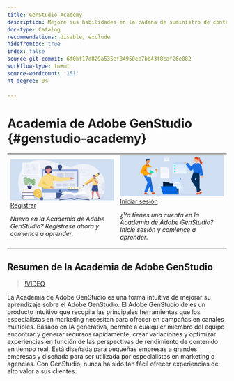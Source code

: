 ```yaml
---
title: GenStudio Academy
description: Mejore sus habilidades en la cadena de suministro de contenido con Adobe GenStudio Academy
doc-type: Catalog
recommendations: disable, exclude
hidefromtoc: true
index: false
source-git-commit: 6f0bf17d829a535ef84950ee7bb43f8caf26e082
workflow-type: tm+mt
source-wordcount: '151'
ht-degree: 0%

---
```



# Academia de Adobe GenStudio {#genstudio-academy}

<table>
<tr>
  <td>
    <a href="https://learningmanager.adobe.com/accountiplogin?ipId=16970&amp;accesskey=c4988oojirhb5">
      <img alt="Regístrese en la Academia de Adobe GenStudio" src="/help/assets/card-create-assets.png" />
    </a>
    <div>
      <a href="https://learningmanager.adobe.com/accountiplogin?ipId=16970&amp;accesskey=c4988oojirhb5">
    Registrar
    </a>
    </div>
    <p>
    <em>Nuevo en la Academia de Adobe GenStudio? Regístrese ahora y comience a aprender.</em>
    <p>
  </td>
  <td>
    <a href="https://genstudioacademy.adobelearningmanager.com/">
    <img alt="Inicie sesión en Adobe GenStudio Academy" src="/help/assets/card-manage-content.png" />
    </a>
    <div>
    <a href="https://genstudioacademy.adobelearningmanager.com/">
    Iniciar sesión
    </a>
    </div>
    <p>
    <em>¿Ya tienes una cuenta en la Academia de Adobe GenStudio? Inicie sesión y comience a aprender.</em>
    </p>
  </td>
</tr>
</table>


## Resumen de la Academia de Adobe GenStudio

>[!VIDEO](https://video.tv.adobe.com/v/3434938?autoplay=true&end=replay)

La Academia de Adobe GenStudio es una forma intuitiva de mejorar su aprendizaje sobre el Adobe GenStudio. El Adobe GenStudio de es un producto intuitivo que recopila las principales herramientas que los especialistas en marketing necesitan para ofrecer en campañas en canales múltiples. Basado en IA generativa, permite a cualquier miembro del equipo encontrar y generar recursos rápidamente, crear variaciones y optimizar experiencias en función de las perspectivas de rendimiento de contenido en tiempo real. Está diseñada para pequeñas empresas a grandes empresas y diseñada para ser utilizada por especialistas en marketing o agencias. Con GenStudio, nunca ha sido tan fácil ofrecer experiencias de alto valor a sus clientes.
